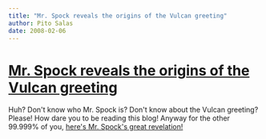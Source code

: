 ```yaml
---
title: "Mr. Spock reveals the origins of the Vulcan greeting"
author: Pito Salas
date: 2008-02-06
---
```

# [Mr. Spock reveals the origins of the Vulcan greeting](None)




Huh? Don't know who Mr. Spock is? Don't know about the Vulcan greeting?
Please! How dare you to be reading this blog! Anyway for the other 99.999% of
you, [here's Mr. Spock's great revelation!
](<http://www.youtube.com/watch?v=G1d83XOORP0>)


